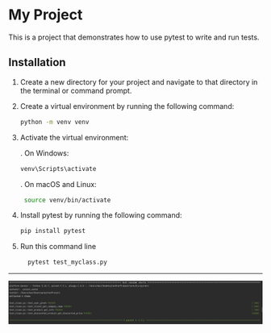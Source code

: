 # My Project

This is a project that demonstrates how to use pytest to write and run tests.

## Installation

1. Create a new directory for your project and navigate to that directory in the terminal or command prompt.

2. Create a virtual environment by running the following command:

   ```bash
   python -m venv venv
3. Activate the virtual environment:

   . On Windows:
     ```bash
     venv\Scripts\activate 
   ```
   
    . On macOS and Linux:
    ```bash
     source venv/bin/activate 
   ```
4. Install pytest by running the following command:

     ```bash
    pip install pytest
   ```
5. Run this command line 
      ````bash 
        pytest test_myclass.py
    ````
------

![Screenshot](screenshottest.png)
